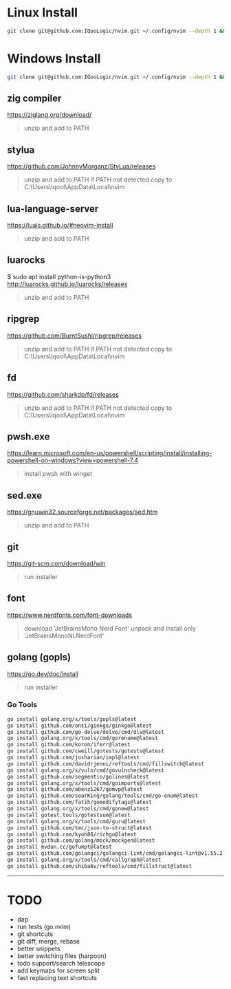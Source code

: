 # Linux Install

```bash
git clone git@github.com:IQooLogic/nvim.git ~/.config/nvim --depth 1 && nvim
```

# Windows Install

```bash
git clone git@github.com:IQooLogic/nvim.git ~/.config/nvim --depth 1 && nvim
```

## zig compiler
https://ziglang.org/download/
> unzip and add to PATH

## stylua
https://github.com/JohnnyMorganz/StyLua/releases
> unzip and add to PATH if PATH not detected copy to C:\Users\iqool\AppData\Local\nvim

## lua-language-server
https://luals.github.io/#neovim-install
> unzip and add to PATH

## luarocks
$ sudo apt install python-is-python3
http://luarocks.github.io/luarocks/releases
> unzip and add to PATH

## ripgrep
https://github.com/BurntSushi/ripgrep/releases
> unzip and add to PATH if PATH not detected copy to C:\Users\iqool\AppData\Local\nvim

## fd
https://github.com/sharkdp/fd/releases
> unzip and add to PATH if PATH not detected copy to C:\Users\iqool\AppData\Local\nvim

## pwsh.exe
https://learn.microsoft.com/en-us/powershell/scripting/install/installing-powershell-on-windows?view=powershell-7.4
> install pwsh with winget

## sed.exe
https://gnuwin32.sourceforge.net/packages/sed.htm
> unzip and add to PATH

## git
https://git-scm.com/download/win
> run installer

## font
https://www.nerdfonts.com/font-downloads
> download 'JetBrainsMono Nerd Font'
> unpack and install only 'JetBrainsMonoNLNerdFont'

## golang (gopls)
https://go.dev/doc/install
> run installer

### Go Tools
```bash
go install golang.org/x/tools/gopls@latest
go install github.com/onsi/ginkgo/ginkgo@latest
go install github.com/go-delve/delve/cmd/dlv@latest
go install golang.org/x/tools/cmd/gorename@latest
go install github.com/koron/iferr@latest
go install github.com/cweill/gotests/gotests@latest
go install github.com/josharian/impl@latest
go install github.com/davidrjenni/reftools/cmd/fillswitch@latest
go install golang.org/x/vuln/cmd/govulncheck@latest
go install github.com/segmentio/golines@latest
go install golang.org/x/tools/cmd/goimports@latest
go install github.com/abenz1267/gomvp@latest
go install github.com/searKing/golang/tools/cmd/go-enum@latest
go install github.com/fatih/gomodifytags@latest
go install golang.org/x/tools/cmd/gonew@latest
go install gotest.tools/gotestsum@latest
go install golang.org/x/tools/cmd/guru@latest
go install github.com/tmc/json-to-struct@latest
go install github.com/kyoh86/richgo@latest
go install github.com/golang/mock/mockgen@latest
go install mvdan.cc/gofumpt@latest
go install github.com/golangci/golangci-lint/cmd/golangci-lint@v1.55.2
go install golang.org/x/tools/cmd/callgraph@latest
go install github.com/shiba6v/reftools/cmd/fillstruct@latest
```

----------------------------------------------

# TODO
- dap
- run tests (go.nvim)
- git shortcuts
- git diff, merge, rebase
- better snippets
- better switching files (harpoon)
- todo support/search telescope
- add keymaps for screen split
- fast replacing text shortcuts
